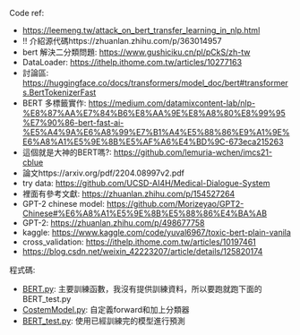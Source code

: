 Code ref: 

* https://leemeng.tw/attack_on_bert_transfer_learning_in_nlp.html
* !! 介紹源代碼https://zhuanlan.zhihu.com/p/363014957
* bert 解決二分類問題: https://www.gushiciku.cn/pl/pCkS/zh-tw
* DataLoader: https://ithelp.ithome.com.tw/articles/10277163
* 討論區: https://huggingface.co/docs/transformers/model_doc/bert#transformers.BertTokenizerFast
* BERT 多標籤實作: https://medium.com/datamixcontent-lab/nlp-%E8%87%AA%E7%84%B6%E8%AA%9E%E8%A8%80%E8%99%95%E7%90%86-bert-fast-ai-%E5%A4%9A%E6%A8%99%E7%B1%A4%E5%88%86%E9%A1%9E%E6%A8%A1%E5%9E%8B%E5%AF%A6%E4%BD%9C-673eca215263
* 這個就是大神的BERT嗎?: https://github.com/lemuria-wchen/imcs21-cblue
* 論文https://arxiv.org/pdf/2204.08997v2.pdf
* try data: https://github.com/UCSD-AI4H/Medical-Dialogue-System
* 裡面有參考文獻: https://zhuanlan.zhihu.com/p/154527264
* GPT-2 chinese model: https://github.com/Morizeyao/GPT2-Chinese#%E6%A8%A1%E5%9E%8B%E5%88%86%E4%BA%AB
* GPT-2: https://zhuanlan.zhihu.com/p/498677758
* kaggle: https://www.kaggle.com/code/yuval6967/toxic-bert-plain-vanila
* cross_validation: https://ithelp.ithome.com.tw/articles/10197461
* https://blog.csdn.net/weixin_42223207/article/details/125820174



程式碼:

* [BERT.py](BERT.py): 主要訓練函數，我沒有提供訓練資料，所以要跑就跑下面的BERT_test.py
* [CostemModel.py](CostemModel.py): 自定義forward和加上分類器
* [BERT_test.py](BERT_test.py): 使用已經訓練完的模型進行預測